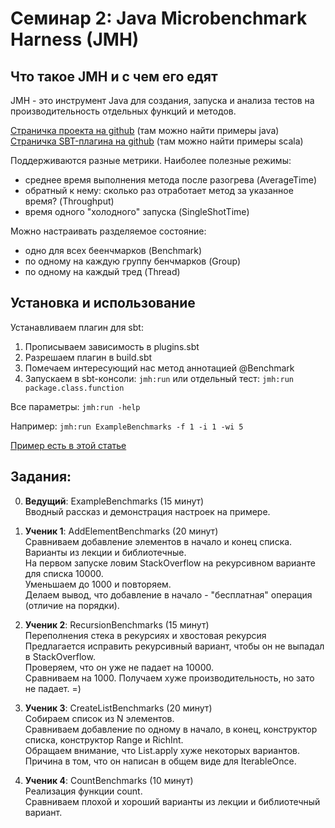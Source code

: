 
# Семинар 2: Java Microbenchmark Harness (JMH)

## Что такое JMH и с чем его едят

JMH - это инструмент Java для создания, запуска и анализа тестов на производительность отдельных функций и методов.

<a href="https://github.com/openjdk/jmh">Страничка проекта на github</a> (там можно найти примеры java)
<br>
<a href="https://github.com/sbt/sbt-jmh">Страничка SBT-плагина на github</a> (там можно найти примеры scala)

Поддерживаются разные метрики. Наиболее полезные режимы:
- среднее время выполнения метода после разогрева (AverageTime)
- обратный к нему: сколько раз отработает метод за указанное время? (Throughput)
- время одного "холодного" запуска (SingleShotTime)

Можно настраивать разделяемое состояние:
- одно для всех беенчмарков (Benchmark)
- по одному на каждую группу бенчмарков (Group)
- по одному на каждый тред (Thread)

## Установка и использование

Устанавливаем плагин для sbt:
1. Прописываем зависимость в plugins.sbt
2. Разрешаем плагин в build.sbt
3. Помечаем интересующий нас метод аннотацией @Benchmark
4. Запускаем в sbt-консоли: `jmh:run` или отдельный тест: `jmh:run package.class.function`

Все параметры: `jmh:run -help`

Например: `jmh:run ExampleBenchmarks -f 1 -i 1 -wi 5`

<a href="https://www.gaurgaurav.com/java/scala-benchmarking-jmh/">Пример есть в этой статье</a> 


## Задания:

0. **Ведущий**: ExampleBenchmarks (15 минут)
   <br>Вводный рассказ и демонстрация настроек на примере.
   

1. **Ученик 1**: AddElementBenchmarks (20 минут)
   <br>Сравниваем добавление элементов в начало и конец списка.
   <br>Варианты из лекции и библиотечные.
   <br>На первом запуске ловим StackOverflow на рекурсивном варианте для списка 10000.
   <br>Уменьшаем до 1000 и повторяем.
   <br>Делаем вывод, что добавление в начало - "бесплатная" операция (отличие на порядки).

2. **Ученик 2**: RecursionBenchmarks (15 минут)
   <br>Переполнения стека в рекурсиях и хвостовая рекурсия
   <br>Предлагается исправить рекурсивный вариант, чтобы он не выпадал в StackOverflow.
   <br>Проверяем, что он уже не падает на 10000.
   <br>Сравниваем на 1000. Получаем хуже производительность, но зато не падает. =)

3. **Ученик 3**: CreateListBenchmarks (20 минут)
   <br>Собираем список из N элементов.
   <br>Сравниваем добавление по одному в начало, в конец, конструктор списка, конструктор Range и RichInt.
   <br>Обращаем внимание, что List.apply хуже некоторых вариантов. Причина в том, что он написан в общем виде для IterableOnce.

4. **Ученик 4**: CountBenchmarks (10 минут)
   <br>Реализация функции count.
   <br>Сравниваем плохой и хороший варианты из лекции и библиотечный вариант.


<!---
3. Получение элемента по индексу в списке и в векторе (слайд 32)
4. убираем повторяющиеся элементы (с reverse - слайд 54, без reverse - слайд ???)

Возможно:
1. самописная сортировка и библиотечная
2. сравнение самописного topN из первого ДЗ и .sorted.take(N)
-->